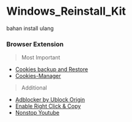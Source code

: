 # Windows_Reinstall_Kit
bahan install ulang

### Browser Extension
> Most Important
- [Cookies backup and Restore](https://chrome.google.com/webstore/detail/cookie-backup-and-restore/cndobhdcpmpilkebeebeecgminfhkpcj)
- [Cookies-Manager](https://chromewebstore.google.com/detail/cookie-editor/iphcomljdfghbkdcfndaijbokpgddeno)

> Additional
- [Adblocker by Ublock Origin ](https://chromewebstore.google.com/detail/ublock-origin-lite/ddkjiahejlhfcafbddmgiahcphecmpfh?hl=en&pli=1)
- [Enable Right Click & Copy](https://chromewebstore.google.com/detail/enable-right-click-copy/khpdiolbjggapokjloppdibgapcfkojd)
- [Nonstop Youtube](https://chromewebstore.google.com/detail/nonstop-youtube/opgenniblhhdkjigheleehipgeidionm)
